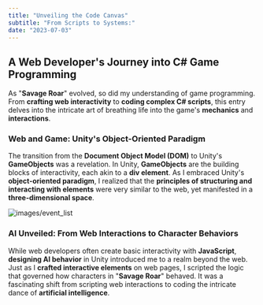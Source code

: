 ```yaml
---
title: "Unveiling the Code Canvas"
subtitle: "From Scripts to Systems:"
date: "2023-07-03"
---
```


## A Web Developer's Journey into C# Game Programming

As "**Savage Roar**" evolved, so did my understanding of game programming. From __crafting web interactivity__ to __coding complex C# scripts__, this entry delves into the intricate art of breathing life into the game's **mechanics** and **interactions**.

### Web and Game: Unity's Object-Oriented Paradigm

The transition from the **Document Object Model (DOM)** to Unity's **GameObjects** was a revelation. In Unity, **GameObjects** are the building blocks of interactivity, each akin to a **div element**. As I embraced Unity's **object-oriented paradigm**, I realized that the __principles of structuring and interacting with elements__ were very similar to the web, yet manifested in a **three-dimensional space**.

![images/event_list](/images/event_list.png)

### AI Unveiled: From Web Interactions to Character Behaviors

While web developers often create basic interactivity with **JavaScript**, __designing AI behavior__ in Unity introduced me to a realm beyond the web. Just as I __crafted interactive elements__ on web pages, I scripted the logic that governed how characters in "**Savage Roar**" behaved. It was a fascinating shift from scripting web interactions to coding the intricate dance of **artificial intelligence**.